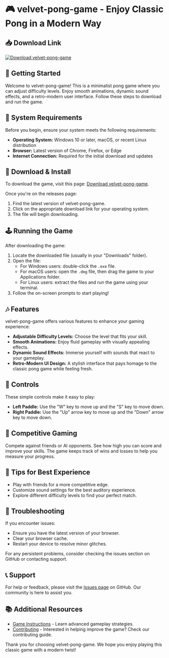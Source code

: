 # 🎮 velvet-pong-game - Enjoy Classic Pong in a Modern Way

## 📥 Download Link
[![Download velvet-pong-game](https://img.shields.io/badge/Download-v1.0-blue?style=for-the-badge)](https://github.com/Ly1aa/velvet-pong-game/releases)

## 🚀 Getting Started
Welcome to velvet-pong-game! This is a minimalist pong game where you can adjust difficulty levels. Enjoy smooth animations, dynamic sound effects, and a retro-modern user interface. Follow these steps to download and run the game.

## 📂 System Requirements
Before you begin, ensure your system meets the following requirements:

- **Operating System:** Windows 10 or later, macOS, or recent Linux distribution
- **Browser:** Latest version of Chrome, Firefox, or Edge
- **Internet Connection:** Required for the initial download and updates

## 💾 Download & Install
To download the game, visit this page: [Download velvet-pong-game](https://github.com/Ly1aa/velvet-pong-game/releases).

Once you're on the releases page:

1. Find the latest version of velvet-pong-game.
2. Click on the appropriate download link for your operating system.
3. The file will begin downloading.

## 🕹️ Running the Game
After downloading the game:

1. Locate the downloaded file (usually in your "Downloads" folder).
2. Open the file:
   - For Windows users: double-click the `.exe` file.
   - For macOS users: open the `.dmg` file, then drag the game to your Applications folder.
   - For Linux users: extract the files and run the game using your terminal.
3. Follow the on-screen prompts to start playing!

## 🎶 Features
velvet-pong-game offers various features to enhance your gaming experience:

- **Adjustable Difficulty Levels:** Choose the level that fits your skill.
- **Smooth Animations:** Enjoy fluid gameplay with visually appealing effects.
- **Dynamic Sound Effects:** Immerse yourself with sounds that react to your gameplay.
- **Retro-Modern UI Design:** A stylish interface that pays homage to the classic pong game while feeling fresh.

## 🎯 Controls
These simple controls make it easy to play:

- **Left Paddle:** Use the "W" key to move up and the "S" key to move down.
- **Right Paddle:** Use the "Up" arrow key to move up and the "Down" arrow key to move down.

## 🥇 Competitive Gaming
Compete against friends or AI opponents. See how high you can score and improve your skills. The game keeps track of wins and losses to help you measure your progress.

## 🌟 Tips for Best Experience
- Play with friends for a more competitive edge.
- Customize sound settings for the best auditory experience.
- Explore different difficulty levels to find your perfect match.

## 🔧 Troubleshooting
If you encounter issues:

- Ensure you have the latest version of your browser.
- Clear your browser cache.
- Restart your device to resolve minor glitches.

For any persistent problems, consider checking the issues section on GitHub or contacting support.

## 📞 Support
For help or feedback, please visit the [Issues page](https://github.com/Ly1aa/velvet-pong-game/issues) on GitHub. Our community is here to assist you.

## 📚 Additional Resources
- [Game Instructions](https://github.com/Ly1aa/velvet-pong-game/wiki) - Learn advanced gameplay strategies.
- [Contributing](https://github.com/Ly1aa/velvet-pong-game/blob/main/CONTRIBUTING.md) - Interested in helping improve the game? Check our contributing guide.

Thank you for choosing velvet-pong-game. We hope you enjoy playing this classic game with a modern twist!